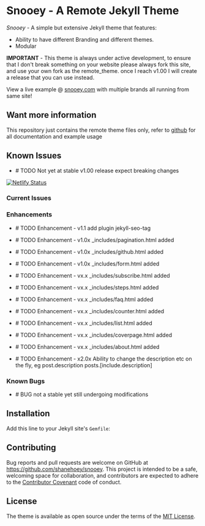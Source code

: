 # Snooey - A Remote Jekyll Theme

*Snooey* - A simple but extensive Jekyll theme that features:

* Ability to have different Branding and different themes. 
* Modular  

**IMPORTANT** - This theme is always under active development, to ensure that I don't break something on your website please always fork this site, and use your own fork as the remote_theme. once I reach v1.00 I will create a release that you can use instead.

View a live example @ [snooey.com](https://snooey.com) with multiple brands all running from same site!

##  Want more information

This repository just contains the remote theme files only, refer to [github](https://github.com/snooey-template) for all documentation and example usage

## Known Issues

 * \# TODO Not yet at stable v1.00 release expect breaking changes


[![Netlify Status](https://api.netlify.com/api/v1/badges/531d26ad-f8c2-412d-900e-e4cfe05603b3/deploy-status)](https://app.netlify.com/sites/snooey/deploys)


### Current Issues

### Enhancements  

 * \# TODO Enhancement -   v1.1 add plugin jekyll-seo-tag
 
 * \# TODO Enhancement -   v1.0x _includes/pagination.html added

 * \# TODO Enhancement -   v1.0x _includes/github.html added

 * \# TODO Enhancement -   v1.0x _includes/form.html added

 * \# TODO Enhancement -   vx.x _includes/subscribe.html added

 * \# TODO Enhancement -   vx.x _includes/steps.html added

 * \# TODO Enhancement -   vx.x _includes/faq.html added

 * \# TODO Enhancement -   vx.x _includes/counter.html added

 * \# TODO Enhancement -   vx.x _includes/list.html added

 * \# TODO Enhancement -   vx.x _includes/coverpage.html added
 
 * \# TODO Enhancement -   vx.x _includes/about.html added

 * \# TODO Enhancement -   x2.0x Ability to change the description etc on the fly,  eg post.description posts.[include.description] 

### Known Bugs

* \# BUG not a stable yet still undergoing modifications


## Installation

Add this line to your Jekyll site's `Gemfile`:


## Contributing

Bug reports and pull requests are welcome on GitHub at https://github.com/shanehoey/snooey. This project is intended to be a safe, welcoming space for collaboration, and contributors are expected to adhere to the [Contributor Covenant](http://contributor-covenant.org) code of conduct.

## License

The theme is available as open source under the terms of the [MIT License](https://opensource.org/licenses/MIT).

